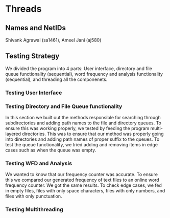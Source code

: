 # Threads #

## Names and NetIDs ##
Shivank Agrawal (sa1461), Ameel Jani (aj580)

## Testing Strategy ##
We divided the program into 4 parts: User interface, directory and file queue functionality (sequential), word frequency and analysis functionality (sequential), and threading all the componenets.

### Testing User Interface ###

### Testing Directory and File Queue functionality ###
In this section we built out the methods responsible for searching through subdirectories and adding path names to the file and directory queues. To ensure this was working properly, we tested by feeding the program multi-layered directories. This was to ensure that our method was properly going into directories and adding path names of proper suffix to the queues. To test the queue functionality, we tried adding and removing items in edge cases such as when the queue was empty. 

### Testing WFD and Analysis ###

We wanted to know that our frequency counter was accurate. To ensure this we compared our generated frequency of text files to an online word frequency counter. We got the same results. To check edge cases, we fed in empty files, files with only space characters, files with only numbers, and files with only punctuation.

### Testing Multithreading ###